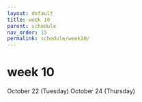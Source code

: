 ```yaml
---
layout: default
title: week 10
parent: schedule
nav_order: 15
permalink: schedule/week10/
---
```


# week 10

October 22 (Tuesday)
October 24 (Thursday)

